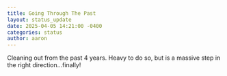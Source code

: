 ```yaml
---
title: Going Through The Past
layout: status_update
date: 2025-04-05 14:21:00 -0400
categories: status
author: aaron
---
```

Cleaning out from the past 4 years. Heavy to do so, but is a massive step in the right direction...finally!